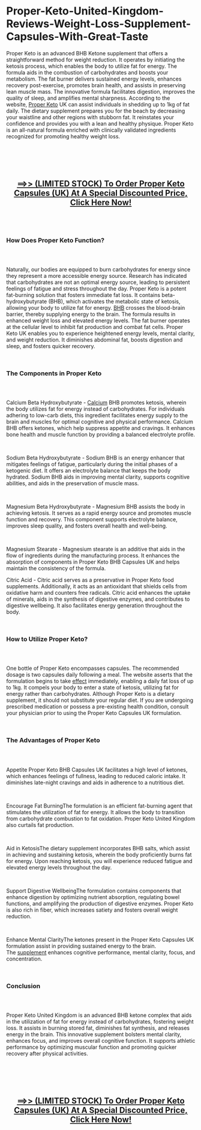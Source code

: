 # Proper-Keto-United-Kingdom-Reviews-Weight-Loss-Supplement-Capsules-With-Great-Taste

<p>Proper Keto is an advanced BHB Ketone supplement that offers a straightforward method for weight reduction. It operates by initiating the ketosis process, which enables the body to utilize fat for energy. The formula aids in the combustion of carbohydrates and boosts your metabolism. The fat burner delivers sustained energy levels, enhances recovery post-exercise, promotes brain health, and assists in preserving lean muscle mass. The innovative formula facilitates digestion, improves the quality of sleep, and amplifies mental sharpness. According to the website,&nbsp;<a href="https://properketocapsules.uk/">Proper Keto</a>&nbsp;UK can assist individuals in shedding up to 1kg of fat daily. The dietary supplement prepares you for the beach by decreasing your waistline and other regions with stubborn fat. It reinstates your confidence and provides you with a lean and healthy physique. Proper Keto is an all-natural formula enriched with clinically validated ingredients recognized for promoting healthy weight loss.</p>
<p>&nbsp;</p>
<p><a href="https://properketocapsules.uk/go/checkout/"><img src="https://storage.penzu.com/g/yjtH81ZbXhqsPHPG" alt="" /></a></p>
<p>&nbsp;</p>
<h2 style="text-align: center;"><strong><a href="https://properketocapsules.uk/go/checkout/"><u>==&gt;&gt; (LIMITED STOCK) To Order Proper Keto Capsules (UK) At A Special Discounted Price, Click Here Now!</u></a></strong></h2>
<h2 style="text-align: center;">&nbsp;</h2>
<h3><strong>How Does Proper Keto Function?</strong></h3>
<h3>&nbsp;</h3>
<p>Naturally, our bodies are equipped to burn carbohydrates for energy since they represent a more accessible energy source. Research has indicated that carbohydrates are not an optimal energy source, leading to persistent feelings of fatigue and stress throughout the day. Proper Keto is a potent fat-burning solution that fosters immediate fat loss. It contains beta-hydroxybutyrate (BHB), which activates the metabolic state of ketosis, allowing your body to utilize fat for energy.&nbsp;<a href="https://pureslim-x.dk/proper-keto/">BHB</a>&nbsp;crosses the blood-brain barrier, thereby supplying energy to the brain. The formula results in enhanced weight loss and elevated energy levels. The fat burner operates at the cellular level to inhibit fat production and combat fat cells. Proper Keto UK enables you to experience heightened energy levels, mental clarity, and weight reduction. It diminishes abdominal fat, boosts digestion and sleep, and fosters quicker recovery.</p>
<p>&nbsp;</p>
<h3><strong>The Components in Proper Keto</strong></h3>
<h3>&nbsp;</h3>
<p>Calcium Beta Hydroxybutyrate -&nbsp;<a href="https://glyco-active.com/">Calcium</a>&nbsp;BHB promotes ketosis, wherein the body utilizes fat for energy instead of carbohydrates. For individuals adhering to low-carb diets, this ingredient facilitates energy supply to the brain and muscles for optimal cognitive and physical performance. Calcium BHB offers ketones, which help suppress appetite and cravings. It enhances bone health and muscle function by providing a balanced electrolyte profile.</p>
<p>&nbsp;</p>
<p>Sodium Beta Hydroxybutyrate - Sodium BHB is an energy enhancer that mitigates feelings of fatigue, particularly during the initial phases of a ketogenic diet. It offers an electrolyte balance that keeps the body hydrated. Sodium BHB aids in improving mental clarity, supports cognitive abilities, and aids in the preservation of muscle mass.</p>
<p>&nbsp;</p>
<p>Magnesium Beta Hydroxybutyrate - Magnesium BHB assists the body in achieving ketosis. It serves as a rapid energy source and promotes muscle function and recovery. This component supports electrolyte balance, improves sleep quality, and fosters overall health and well-being.</p>
<p>&nbsp;</p>
<p>Magnesium Stearate - Magnesium stearate is an additive that aids in the flow of ingredients during the manufacturing process. It enhances the absorption of components in Proper Keto BHB Capsules UK and helps maintain the consistency of the formula.</p>
<p>Citric Acid - Citric acid serves as a preservative in Proper Keto food supplements. Additionally, it acts as an antioxidant that shields cells from oxidative harm and counters free radicals. Citric acid enhances the uptake of minerals, aids in the synthesis of digestive enzymes, and contributes to digestive wellbeing. It also facilitates energy generation throughout the body.</p>
<p>&nbsp;</p>
<h3><strong>How to Utilize Proper Keto?</strong></h3>
<h3>&nbsp;</h3>
<p>One bottle of Proper Keto encompasses capsules. The recommended dosage is two capsules daily following a meal. The website asserts that the formulation begins to take&nbsp;<a href="https://lumileann.co.uk/proper-keto/">effect</a>&nbsp;immediately, enabling a daily fat loss of up to 1kg. It compels your body to enter a state of ketosis, utilizing fat for energy rather than carbohydrates. Although Proper Keto is a dietary supplement, it should not substitute your regular diet. If you are undergoing prescribed medication or possess a pre-existing health condition, consult your physician prior to using the Proper Keto Capsules UK formulation.</p>
<p>&nbsp;</p>
<h3><strong>The Advantages of Proper Keto</strong></h3>
<h3>&nbsp;</h3>
<p>Appetite Proper Keto BHB Capsules UK facilitates a high level of ketones, which enhances feelings of fullness, leading to reduced caloric intake. It diminishes late-night cravings and aids in adherence to a nutritious diet.</p>
<p>&nbsp;</p>
<p>Encourage Fat BurningThe formulation is an efficient fat-burning agent that stimulates the utilization of fat for energy. It allows the body to transition from carbohydrate combustion to fat oxidation. Proper Keto United Kingdom also curtails fat production.</p>
<p>&nbsp;</p>
<p>Aid in KetosisThe dietary supplement incorporates BHB salts, which assist in achieving and sustaining ketosis, wherein the body proficiently burns fat for energy. Upon reaching ketosis, you will experience reduced fatigue and elevated energy levels throughout the day.</p>
<p>&nbsp;</p>
<p>Support Digestive WellbeingThe formulation contains components that enhance digestion by optimizing nutrient absorption, regulating bowel functions, and amplifying the production of digestive enzymes. Proper Keto is also rich in fiber, which increases satiety and fosters overall weight reduction.</p>
<p>&nbsp;</p>
<p>Enhance Mental ClarityThe ketones present in the Proper Keto Capsules UK formulation assist in providing sustained energy to the brain. The&nbsp;<a href="https://properketocapsules.de/">supplement</a>&nbsp;enhances cognitive performance, mental clarity, focus, and concentration.</p>
<p>&nbsp;</p>
<h3><strong>Conclusion</strong></h3>
<h3>&nbsp;</h3>
<p>Proper Keto United Kingdom is an advanced BHB ketone complex that aids in the utilization of fat for energy instead of carbohydrates, fostering weight loss. It assists in burning stored fat, diminishes fat synthesis, and releases energy in the brain. This innovative supplement bolsters mental clarity, enhances focus, and improves overall cognitive function. It supports athletic performance by optimizing muscular function and promoting quicker recovery after physical activities.</p>
<p>&nbsp;</p>
<p><a href="https://properketocapsules.uk/go/checkout/"><img src="https://storage.penzu.com/g/rn5LTypDn8FRCcZ9" alt="" /></a></p>
<p>&nbsp;</p>
<h2 style="text-align: center;"><strong><a href="https://properketocapsules.uk/go/checkout/"><u>==&gt;&gt; (LIMITED STOCK) To Order Proper Keto Capsules (UK) At A Special Discounted Price, Click Here Now!</u></a></strong></h2>
